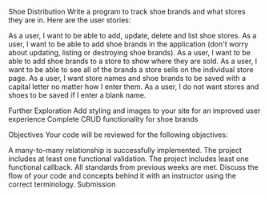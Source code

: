 Shoe Distribution
Write a program to track shoe brands and what stores they are in. Here are the user stories:

As a user, I want to be able to add, update, delete and list shoe stores.
As a user, I want to be able to add shoe brands in the application (don't worry about updating, listing or destroying shoe brands).
As a user, I want to be able to add shoe brands to a store to show where they are sold.
As a user, I want to be able to see all of the brands a store sells on the individual store page.
As a user, I want store names and shoe brands to be saved with a capital letter no matter how I enter them.
As a user, I do not want stores and shoes to be saved if I enter a blank name.


Further Exploration
Add styling and images to your site for an improved user experience
Complete CRUD functionality for shoe brands


Objectives
Your code will be reviewed for the following objectives:

A many-to-many relationship is successfully implemented.
The project includes at least one functional validation.
The project includes least one functional callback.
All standards from previous weeks are met.
Discuss the flow of your code and concepts behind it with an instructor using the correct terminology.
Submission
